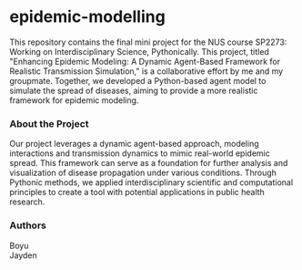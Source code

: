 # epidemic-modelling
This repository contains the final mini project for the NUS course SP2273: Working on Interdisciplinary Science, Pythonically. This project, titled "Enhancing Epidemic Modeling: A Dynamic Agent-Based Framework for Realistic Transmission Simulation," is a collaborative effort by me and my groupmate. Together, we developed a Python-based agent model to simulate the spread of diseases, aiming to provide a more realistic framework for epidemic modeling.

### About the Project
Our project leverages a dynamic agent-based approach, modeling interactions and transmission dynamics to mimic real-world epidemic spread. This framework can serve as a foundation for further analysis and visualization of disease propagation under various conditions. Through Pythonic methods, we applied interdisciplinary scientific and computational principles to create a tool with potential applications in public health research.

### Authors
Boyu \
Jayden

